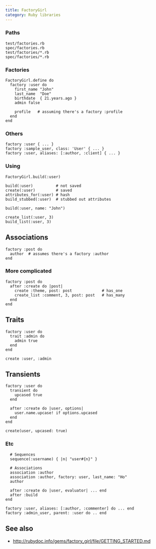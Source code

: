 ```yaml
---
title: FactoryGirl
category: Ruby libraries
---
```


### Paths

    test/factories.rb
    spec/factories.rb
    test/factories/*.rb
    spec/factories/*.rb

### Factories

    FactoryGirl.define do
      factory :user do
        first_name "John"
        last_name  "Doe"
        birthdate  { 21.years.ago }
        admin false

        profile   # assuming there's a factory :profile
      end
    end

### Others

    factory :user { ... }
    factory :sample_user, class: 'User' { ... }
    factory :user, aliases: [:author, :client] { ... }

### Using

    FactoryGirl.build(:user)

    build(:user)          # not saved
    create(:user)         # saved
    attributes_for(:user) # hash
    build_stubbed(:user)  # stubbed out attributes

    build(:user, name: "John")

    create_list(:user, 3)
    build_list(:user, 3)

## Associations

    factory :post do
      author  # assumes there's a factory :author
    end

### More complicated

    factory :post do
      after :create do |post|
        create :theme, post: post             # has_one
        create_list :comment, 3, post: post   # has_many
      end
    end

## Traits

    factory :user do
      trait :admin do
        admin true
      end
    end

    create :user, :admin

## Transients

    factory :user do
      transient do
        upcased true
      end

      after :create do |user, options|
        user.name.upcase! if options.upcased
      end
    end

    create(user, upcased: true)

### Etc

      # Sequences
      sequence(:username) { |n| "user#{n}" }

      # Associations
      association :author
      association :author, factory: user, last_name: "Ho"
      author

      after :create do |user, evaluator| ... end
      after :build
    end

    factory :user, aliases: [:author, :commenter] do ... end
    factory :admin_user, parent: :user do .. end

## See also

* <http://rubydoc.info/gems/factory_girl/file/GETTING_STARTED.md>
